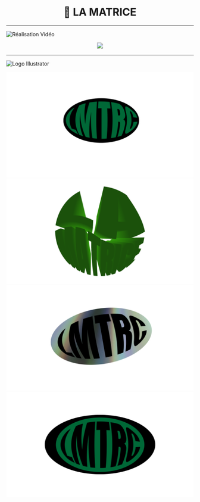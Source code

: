 <h1 align="center">🤖 LA MATRICE</h1>

---

![Réalisation Vidéo](https://img.shields.io/badge/Réalisation%20Vidéo-006400?style=for-the-badge)

<p align="center">
  <a href="https://www.youtube.com/watch?v=Mvy7IHyUUAw" target="_blank">
    <img src="https://img.shields.io/badge/VISIONNER%20LA%20VIDÉO%20-%20YouTube-FF0000?style=for-the-badge&logo=youtube&logoColor=white">
  </a>
</p>


---

![Logo Illustrator](https://img.shields.io/badge/Logo%20Illustrator-006400?style=for-the-badge)

![logo LMTRC](./lmtrcOvaleNV.png)  
![logo LMTRC](./laMatrice3D.png)  
![logo LMTRC](./lmtrcOvaleDVD.png)  
![logo LMTRC](./lmtrcOvaleNbienVN.png)
